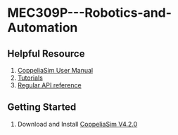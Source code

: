 # MEC309P---Robotics-and-Automation

## Helpful Resource

1. [CoppeliaSim User Manual](https://coppeliarobotics.com/helpFiles/)
2. [Tutorials](https://www.coppeliarobotics.com/helpFiles/en/tutorials.htm)
3. [Regular API reference](https://www.coppeliarobotics.com/helpFiles/en/apiFunctions.htm)

## Getting Started

1. Download and Install [CoppeliaSim V4.2.0](https://www.coppeliarobotics.com/downloads)
